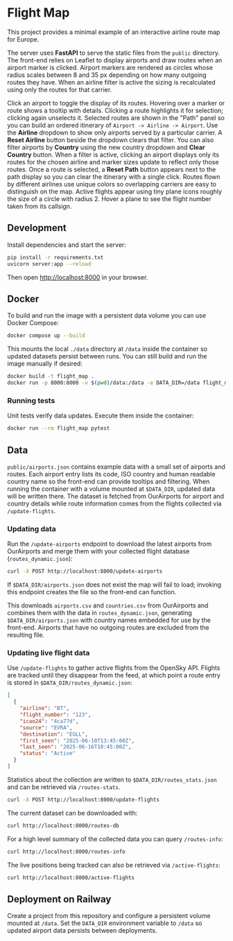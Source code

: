 # Flight Map

This project provides a minimal example of an interactive airline route map for Europe.

The server uses **FastAPI** to serve the static files from the `public` directory. The front-end relies on Leaflet to display airports and draw routes when an airport marker is clicked. Airport markers are rendered as circles whose radius scales between 8 and 35&nbsp;px depending on how many outgoing routes they have. When an airline filter is active the sizing is recalculated using only the routes for that carrier.

Click an airport to toggle the display of its routes. Hovering over a marker or
route shows a tooltip with details. Clicking a route highlights it for
selection; clicking again unselects it. Selected routes are shown in the
"Path" panel so you can build an ordered itinerary of
`Airport -> Airline -> Airport`. Use the **Airline** dropdown to show only
airports served by a particular carrier. A **Reset Airline** button beside the
dropdown clears that filter. You can also filter airports by **Country** using
the new country dropdown and **Clear Country** button. When a filter is active,
clicking an airport displays only its routes for the chosen airline and marker
sizes update to reflect only those routes. Once a route is selected, a **Reset Path** button
appears next to the path display so you can clear the itinerary with a single
click.
Routes flown by different airlines use unique colors so overlapping carriers are
easy to distinguish on the map.
Active flights appear using tiny plane icons roughly the size of a circle with
radius&nbsp;2. Hover a plane to see the flight number taken from its callsign.

## Development

Install dependencies and start the server:

```bash
pip install -r requirements.txt
uvicorn server:app --reload
```

Then open [http://localhost:8000](http://localhost:8000) in your browser.

## Docker

To build and run the image with a persistent data volume you can use Docker
Compose:

```bash
docker compose up --build
```

This mounts the local `./data` directory at `/data` inside the container so
updated datasets persist between runs. You can still build and run the image
manually if desired:

```bash
docker build -t flight_map .
docker run -p 8000:8000 -v $(pwd)/data:/data -e DATA_DIR=/data flight_map
```

### Running tests

Unit tests verify data updates. Execute them inside the container:

```bash
docker run --rm flight_map pytest
```

## Data

`public/airports.json` contains example data with a small set of airports and routes. Each airport entry lists its code, ISO country and human readable country name so the front-end can provide tooltips and filtering. When running the container with a volume mounted at `$DATA_DIR`, updated data will be written there. The dataset is fetched from OurAirports for airport and country details while route information comes from the flights collected via `/update-flights`.

### Updating data

Run the `/update-airports` endpoint to download the latest airports from OurAirports and merge them with your collected flight database (`routes_dynamic.json`):

```bash
curl -X POST http://localhost:8000/update-airports
```

If `$DATA_DIR/airports.json` does not exist the map will fail to load; invoking
this endpoint creates the file so the front-end can function.

This downloads `airports.csv` and `countries.csv` from OurAirports and combines them with the data in `routes_dynamic.json`, generating `$DATA_DIR/airports.json` with country names embedded for use by the front-end. Airports that have no outgoing routes are excluded from the resulting file.

### Updating live flight data

Use `/update-flights` to gather active flights from the OpenSky API. Flights are tracked until they disappear from the feed, at which point a route entry is stored in `$DATA_DIR/routes_dynamic.json`:

```json
[
  {
    "airline": "BT",
    "flight_number": "123",
    "icao24": "4ca77d",
    "source": "EVRA",
    "destination": "EGLL",
    "first_seen": "2025-06-10T13:45:00Z",
    "last_seen": "2025-06-16T10:45:00Z",
    "status": "Active"
  }
]
```

Statistics about the collection are written to `$DATA_DIR/routes_stats.json` and can be retrieved via `/routes-stats`.

```bash
curl -X POST http://localhost:8000/update-flights
```

The current dataset can be downloaded with:

```bash
curl http://localhost:8000/routes-db
```

For a high level summary of the collected data you can query `/routes-info`:

```bash
curl http://localhost:8000/routes-info
```

The live positions being tracked can also be retrieved via `/active-flights`:

```bash
curl http://localhost:8000/active-flights
```

## Deployment on Railway

Create a project from this repository and configure a persistent volume mounted at `/data`. Set the `DATA_DIR` environment variable to `/data` so updated airport data persists between deployments.
